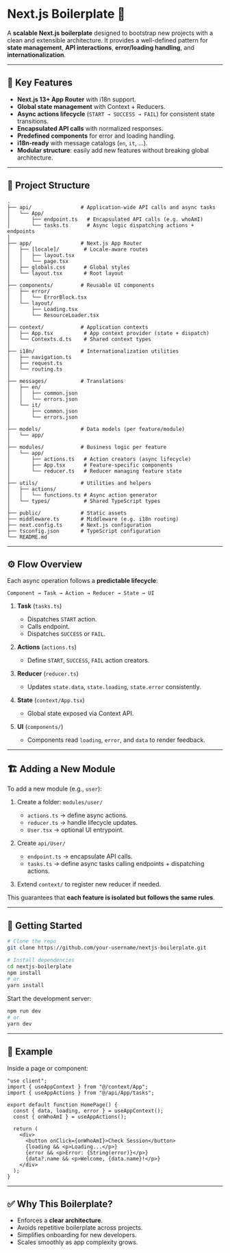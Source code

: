 # Next.js Boilerplate 🚀

A **scalable Next.js boilerplate** designed to bootstrap new projects with a clean and extensible architecture.
It provides a well-defined pattern for **state management**, **API interactions**, **error/loading handling**, and **internationalization**.

---

## 🔑 Key Features

- **Next.js 13+ App Router** with i18n support.
- **Global state management** with Context + Reducers.
- **Async actions lifecycle** (`START → SUCCESS → FAIL`) for consistent state transitions.
- **Encapsulated API calls** with normalized responses.
- **Predefined components** for error and loading handling.
- **i18n-ready** with message catalogs (`en`, `it`, …).
- **Modular structure**: easily add new features without breaking global architecture.

---

## 📂 Project Structure

```
.
├── api/                # Application-wide API calls and async tasks
│   └── App/
│       ├── endpoint.ts   # Encapsulated API calls (e.g. whoAmI)
│       └── tasks.ts      # Async logic dispatching actions + endpoints
│
├── app/                # Next.js App Router
│   ├── [locale]/        # Locale-aware routes
│   │   ├── layout.tsx
│   │   └── page.tsx
│   ├── globals.css      # Global styles
│   └── layout.tsx       # Root layout
│
├── components/         # Reusable UI components
│   ├── error/
│   │   └── ErrorBlock.tsx
│   └── layout/
│       ├── Loading.tsx
│       └── ResourceLoader.tsx
│
├── context/            # Application contexts
│   ├── App.tsx          # App context provider (state + dispatch)
│   └── Contexts.d.ts    # Shared context types
│
├── i18n/               # Internationalization utilities
│   ├── navigation.ts
│   ├── request.ts
│   └── routing.ts
│
├── messages/           # Translations
│   ├── en/
│   │   ├── common.json
│   │   └── errors.json
│   └── it/
│       ├── common.json
│       └── errors.json
│
├── models/             # Data models (per feature/module)
│   └── app/
│
├── modules/            # Business logic per feature
│   └── app/
│       ├── actions.ts   # Action creators (async lifecycle)
│       ├── App.tsx      # Feature-specific components
│       └── reducer.ts   # Reducer managing feature state
│
├── utils/              # Utilities and helpers
│   ├── actions/
│   │   └── functions.ts # Async action generator
│   └── types/           # Shared TypeScript types
│
├── public/             # Static assets
├── middleware.ts       # Middleware (e.g. i18n routing)
├── next.config.ts      # Next.js configuration
├── tsconfig.json       # TypeScript configuration
└── README.md
```

---

## ⚙️ Flow Overview

Each async operation follows a **predictable lifecycle**:

```
Component → Task → Action → Reducer → State → UI
```

1. **Task** (`tasks.ts`)

   - Dispatches `START` action.
   - Calls endpoint.
   - Dispatches `SUCCESS` or `FAIL`.

2. **Actions** (`actions.ts`)

   - Define `START`, `SUCCESS`, `FAIL` action creators.

3. **Reducer** (`reducer.ts`)

   - Updates `state.data`, `state.loading`, `state.error` consistently.

4. **State** (`context/App.tsx`)

   - Global state exposed via Context API.

5. **UI** (`components/`)

   - Components read `loading`, `error`, and `data` to render feedback.

---

## 🏗 Adding a New Module

To add a new module (e.g., `user`):

1. Create a folder: `modules/user/`

   - `actions.ts` → define async actions.
   - `reducer.ts` → handle lifecycle updates.
   - `User.tsx` → optional UI entrypoint.

2. Create `api/User/`

   - `endpoint.ts` → encapsulate API calls.
   - `tasks.ts` → define async tasks calling endpoints + dispatching actions.

3. Extend `context/` to register new reducer if needed.

This guarantees that **each feature is isolated but follows the same rules**.

---

## 🚀 Getting Started

```bash
# Clone the repo
git clone https://github.com/your-username/nextjs-boilerplate.git

# Install dependencies
cd nextjs-boilerplate
npm install
# or
yarn install
```

Start the development server:

```bash
npm run dev
# or
yarn dev
```

---

## 📖 Example

Inside a page or component:

```tsx
"use client";
import { useAppContext } from "@/context/App";
import { useAppActions } from "@/api/App/tasks";

export default function HomePage() {
  const { data, loading, error } = useAppContext();
  const { onWhoAmI } = useAppActions();

  return (
    <div>
      <button onClick={onWhoAmI}>Check Session</button>
      {loading && <p>Loading...</p>}
      {error && <p>Error: {String(error)}</p>}
      {data?.name && <p>Welcome, {data.name}!</p>}
    </div>
  );
}
```

---

## ✅ Why This Boilerplate?

- Enforces a **clear architecture**.
- Avoids repetitive boilerplate across projects.
- Simplifies onboarding for new developers.
- Scales smoothly as app complexity grows.
